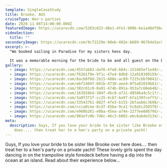 ```yaml
---
template: SingleCaseStudy
title: Brooke, AUS
cruiseType: Hen's parties
date: 2020-11-06T14:00:00.000Z
featuredImage: https://ucarecdn.com/5203c823-d8e1-4fe1-909b-6e1a40df9be4/-/crop/1212x1129/0,0/-/preview/-/enhance/38/
videoSection:
  title: ""
secondaryImage: https://ucarecdn.com/9c72229e-90eb-402e-b689-96764e5ac9ae/-/preview/-/enhance/50/
excerpt: >-
  "We booked sailing in Paradise for my sisters hens day. 

  It was a memorable morning for the bride to be and all guest on the boat. Friends staff and a very relaxed feel on board. Would highly recommend and will definitely be using this company again for our next event." - Facebook review
gallery:
  - image: https://ucarecdn.com/455fab83-daf6-4fe8-b84c-153485ef1e49/-/preview/-/enhance/27/
  - image: https://ucarecdn.com/f6261f9e-9f1c-47e4-8db8-12a9183d0159/-/crop/1333x1479/0,0/-/preview/-/enhance/35/
  - image: https://ucarecdn.com/8acb0f0d-2b15-488e-ac89-f225cbb70843/-/preview/-/enhance/50/
  - image: https://ucarecdn.com/ebf1404f-601b-4738-aee4-0f5a82019b62/-/preview/-/enhance/27/
  - image: https://ucarecdn.com/382c01c0-0a91-474b-891a-953a7c60e648/-/preview/-/enhance/38/
  - image: https://ucarecdn.com/163928bd-384f-4bc8-a731-d0586a4c5c1f/-/preview/-/enhance/35/
  - image: https://ucarecdn.com/3a0f371f-cc25-4cb7-ba97-bfa139fceff3/-/preview/-/enhance/56/
  - image: https://ucarecdn.com/33543761-882f-4fe3-b155-2bfaab6c3698/-/preview/-/enhance/50/
  - image: https://ucarecdn.com/ccca0cee-8cd7-45ba-9ca1-5c0a5c2503f8/-/preview/-/enhance/27/
  - image: https://ucarecdn.com/e960b261-e0ba-45ea-a74e-2277ee0d679d/-/preview/-/enhance/50/
  - image: https://ucarecdn.com/901efc0b-7d6c-46c3-b802-ebc6abde3134/-/preview/-/enhance/27/
meta:
  description: Guys, If you love your bride to be sister like Brooke over here
    does.... then treat her to a hen's party on a private yacht!
---
```

Guys, If you love your bride to be sister like Brooke over here does.... then treat her to a hen's party on a private yacht! These lovely girls spent the day dancing in on the trampoline style foredeck before having a dip into the ocean at an island. Read about their experience below...